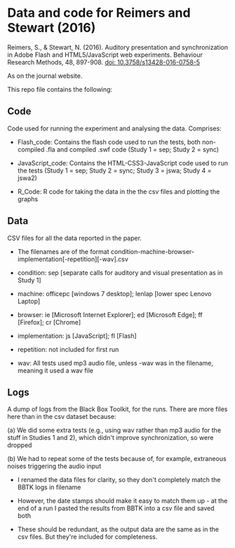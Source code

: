 # Data and code for Reimers and Stewart (2016)

Reimers, S., & Stewart, N. (2016). Auditory presentation and synchronization in Adobe Flash and HTML5/JavaScript web experiments. Behaviour Research Methods, 48, 897-908. [doi: 10.3758/s13428-016-0758-5](http://dx.doi.org/10.3758/s13428-016-0758-5)

As on the journal website.

This repo file contains the following:

## Code

Code used for running the experiment and analysing the data. Comprises:

* Flash_code: Contains the flash code used to run the tests, both non-compiled .fla and compiled .swf code (Study 1 = sep; Study 2 = sync)

* JavaScript_code: Contains the HTML-CSS3-JavaScript code used to run the tests (Study 1 = sep; Study 2 = sync; Study 3 = jswa; Study 4 = jswa2)

* R_Code: R code for taking the data in the the csv files and plotting the graphs

## Data

CSV files for all the data reported in the paper.

* The filenames are of the format condition-machine-browser-implementation[-repetition][-wav].csv

* condition: sep [separate calls for auditory and visual presentation as in Study 1]

* machine: officepc [windows 7 desktop]; lenlap [lower spec Lenovo Laptop]

* browser: ie [Microsoft Internet Explorer]; ed [Microsoft Edge]; ff [Firefox]; cr [Chrome]

* implementation: js [JavaScript]; fl [Flash]

* repetition: not included for first run

* wav: All tests used mp3 audio file, unless -wav was in the filename, meaning it used a wav file

## Logs

A dump of logs from the Black Box Toolkit, for the runs. There are more files here than in the csv dataset because:

(a) We did some extra tests (e.g., using wav rather than mp3 audio for the stuff in Studies 1 and 2), which didn't improve synchronization, so were dropped

(b) We had to repeat some of the tests because of, for example, extraneous noises triggering the audio input

* I renamed the data files for clarity, so they don't completely match the BBTK logs in filename

* However, the date stamps should make it easy to match them up - at the end of a run I pasted the results from BBTK into a csv file and saved both

* These should be redundant, as the output data are the same as in the csv files. But they're included for completeness.


